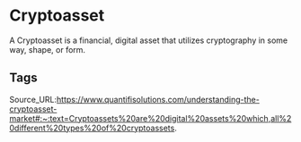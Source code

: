 # Cryptoasset
A Cryptoasset is a financial, digital asset that utilizes cryptography in some way, shape, or form.
## Tags
Source_URL:https://www.quantifisolutions.com/understanding-the-cryptoasset-market#:~:text=Cryptoassets%20are%20digital%20assets%20which,all%20different%20types%20of%20cryptoassets.

